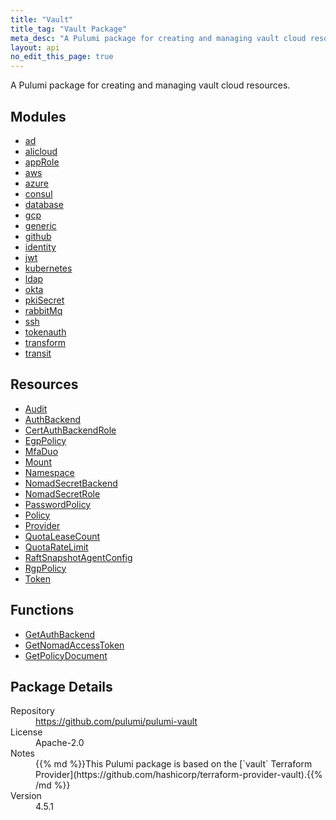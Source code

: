 ```yaml
---
title: "Vault"
title_tag: "Vault Package"
meta_desc: "A Pulumi package for creating and managing vault cloud resources."
layout: api
no_edit_this_page: true
---
```


<!-- WARNING: this file was generated by Pulumi Docs Generator. -->
<!-- Do not edit by hand unless you're certain you know what you are doing! -->

A Pulumi package for creating and managing vault cloud resources.

<h2 id="modules">Modules</h2>
<ul class="api">
    <li><a href="ad/" title="ad"><span class="api-symbol api-symbol--module"></span>ad</a></li>
    <li><a href="alicloud/" title="alicloud"><span class="api-symbol api-symbol--module"></span>alicloud</a></li>
    <li><a href="approle/" title="appRole"><span class="api-symbol api-symbol--module"></span>appRole</a></li>
    <li><a href="aws/" title="aws"><span class="api-symbol api-symbol--module"></span>aws</a></li>
    <li><a href="azure/" title="azure"><span class="api-symbol api-symbol--module"></span>azure</a></li>
    <li><a href="consul/" title="consul"><span class="api-symbol api-symbol--module"></span>consul</a></li>
    <li><a href="database/" title="database"><span class="api-symbol api-symbol--module"></span>database</a></li>
    <li><a href="gcp/" title="gcp"><span class="api-symbol api-symbol--module"></span>gcp</a></li>
    <li><a href="generic/" title="generic"><span class="api-symbol api-symbol--module"></span>generic</a></li>
    <li><a href="github/" title="github"><span class="api-symbol api-symbol--module"></span>github</a></li>
    <li><a href="identity/" title="identity"><span class="api-symbol api-symbol--module"></span>identity</a></li>
    <li><a href="jwt/" title="jwt"><span class="api-symbol api-symbol--module"></span>jwt</a></li>
    <li><a href="kubernetes/" title="kubernetes"><span class="api-symbol api-symbol--module"></span>kubernetes</a></li>
    <li><a href="ldap/" title="ldap"><span class="api-symbol api-symbol--module"></span>ldap</a></li>
    <li><a href="okta/" title="okta"><span class="api-symbol api-symbol--module"></span>okta</a></li>
    <li><a href="pkisecret/" title="pkiSecret"><span class="api-symbol api-symbol--module"></span>pkiSecret</a></li>
    <li><a href="rabbitmq/" title="rabbitMq"><span class="api-symbol api-symbol--module"></span>rabbitMq</a></li>
    <li><a href="ssh/" title="ssh"><span class="api-symbol api-symbol--module"></span>ssh</a></li>
    <li><a href="tokenauth/" title="tokenauth"><span class="api-symbol api-symbol--module"></span>tokenauth</a></li>
    <li><a href="transform/" title="transform"><span class="api-symbol api-symbol--module"></span>transform</a></li>
    <li><a href="transit/" title="transit"><span class="api-symbol api-symbol--module"></span>transit</a></li>
</ul>

<h2 id="resources">Resources</h2>
<ul class="api">
    <li><a href="audit" title="Audit"><span class="api-symbol api-symbol--resource"></span>Audit</a></li>
    <li><a href="authbackend" title="AuthBackend"><span class="api-symbol api-symbol--resource"></span>AuthBackend</a></li>
    <li><a href="certauthbackendrole" title="CertAuthBackendRole"><span class="api-symbol api-symbol--resource"></span>CertAuthBackendRole</a></li>
    <li><a href="egppolicy" title="EgpPolicy"><span class="api-symbol api-symbol--resource"></span>EgpPolicy</a></li>
    <li><a href="mfaduo" title="MfaDuo"><span class="api-symbol api-symbol--resource"></span>MfaDuo</a></li>
    <li><a href="mount" title="Mount"><span class="api-symbol api-symbol--resource"></span>Mount</a></li>
    <li><a href="namespace" title="Namespace"><span class="api-symbol api-symbol--resource"></span>Namespace</a></li>
    <li><a href="nomadsecretbackend" title="NomadSecretBackend"><span class="api-symbol api-symbol--resource"></span>NomadSecretBackend</a></li>
    <li><a href="nomadsecretrole" title="NomadSecretRole"><span class="api-symbol api-symbol--resource"></span>NomadSecretRole</a></li>
    <li><a href="passwordpolicy" title="PasswordPolicy"><span class="api-symbol api-symbol--resource"></span>PasswordPolicy</a></li>
    <li><a href="policy" title="Policy"><span class="api-symbol api-symbol--resource"></span>Policy</a></li>
    <li><a href="provider" title="Provider"><span class="api-symbol api-symbol--resource"></span>Provider</a></li>
    <li><a href="quotaleasecount" title="QuotaLeaseCount"><span class="api-symbol api-symbol--resource"></span>QuotaLeaseCount</a></li>
    <li><a href="quotaratelimit" title="QuotaRateLimit"><span class="api-symbol api-symbol--resource"></span>QuotaRateLimit</a></li>
    <li><a href="raftsnapshotagentconfig" title="RaftSnapshotAgentConfig"><span class="api-symbol api-symbol--resource"></span>RaftSnapshotAgentConfig</a></li>
    <li><a href="rgppolicy" title="RgpPolicy"><span class="api-symbol api-symbol--resource"></span>RgpPolicy</a></li>
    <li><a href="token" title="Token"><span class="api-symbol api-symbol--resource"></span>Token</a></li>
</ul>

<h2 id="functions">Functions</h2>
<ul class="api">
    <li><a href="getauthbackend" title="GetAuthBackend"><span class="api-symbol api-symbol--function"></span>GetAuthBackend</a></li>
    <li><a href="getnomadaccesstoken" title="GetNomadAccessToken"><span class="api-symbol api-symbol--function"></span>GetNomadAccessToken</a></li>
    <li><a href="getpolicydocument" title="GetPolicyDocument"><span class="api-symbol api-symbol--function"></span>GetPolicyDocument</a></li>
</ul>

<h2 id="package-details">Package Details</h2>
<dl class="package-details">
	<dt>Repository</dt>
	<dd><a href="https://github.com/pulumi/pulumi-vault">https://github.com/pulumi/pulumi-vault</a></dd>
	<dt>License</dt>
	<dd>Apache-2.0</dd>
	<dt>Notes</dt>
	<dd>{{% md %}}This Pulumi package is based on the [`vault` Terraform Provider](https://github.com/hashicorp/terraform-provider-vault).{{% /md %}}</dd>
	<dt>Version</dt>
	<dd>4.5.1</dd>
</dl>

